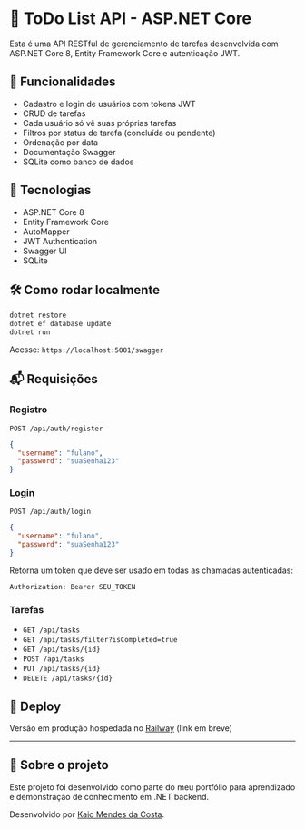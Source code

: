 # 📝 ToDo List API - ASP.NET Core

Esta é uma API RESTful de gerenciamento de tarefas desenvolvida com ASP.NET Core 8, Entity Framework Core e autenticação JWT.

## 🔐 Funcionalidades

- Cadastro e login de usuários com tokens JWT
- CRUD de tarefas
- Cada usuário só vê suas próprias tarefas
- Filtros por status de tarefa (concluída ou pendente)
- Ordenação por data
- Documentação Swagger
- SQLite como banco de dados

## 📂 Tecnologias

- ASP.NET Core 8
- Entity Framework Core
- AutoMapper
- JWT Authentication
- Swagger UI
- SQLite

## 🛠️ Como rodar localmente

```bash
dotnet restore
dotnet ef database update
dotnet run
```

Acesse: `https://localhost:5001/swagger`

## 📬 Requisições

### Registro

`POST /api/auth/register`

```json
{
  "username": "fulano",
  "password": "suaSenha123"
}
```

### Login

`POST /api/auth/login`

```json
{
  "username": "fulano",
  "password": "suaSenha123"
}
```

Retorna um token que deve ser usado em todas as chamadas autenticadas:

```
Authorization: Bearer SEU_TOKEN
```

### Tarefas

- `GET /api/tasks`
- `GET /api/tasks/filter?isCompleted=true`
- `GET /api/tasks/{id}`
- `POST /api/tasks`
- `PUT /api/tasks/{id}`
- `DELETE /api/tasks/{id}`

## 🚀 Deploy

Versão em produção hospedada no [Railway](https://railway.app/) (link em breve)

---

## 📌 Sobre o projeto

Este projeto foi desenvolvido como parte do meu portfólio para aprendizado e demonstração de conhecimento em .NET backend.

Desenvolvido por [Kaio Mendes da Costa](https://github.com/Mango-Soda).
